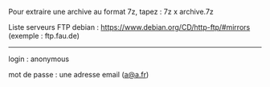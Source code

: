 Pour extraire une archive au format 7z, tapez : 7z x archive.7z

Liste serveurs FTP debian : https://www.debian.org/CD/http-ftp/#mirrors (exemple : ftp.fau.de)

____________________________________________________

login : anonymous

mot de passe : une adresse email (a@a.fr)
